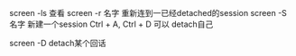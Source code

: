screen -ls 查看
screen -r 名字 重新连到一已经detached的session
screen -S 名字 新建一个session
Ctrl + A, Ctrl + D 可以 detach自己

screen -D detach某个回话

